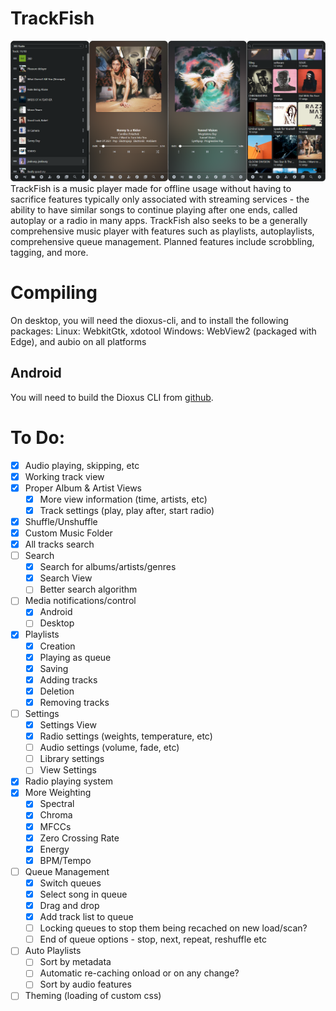 # TrackFish
![](https://raw.githubusercontent.com/rhaskia/trackfish/refs/heads/main/image.png)
TrackFish is a music player made for offline usage without having to sacrifice features typically only associated with streaming services - the ability to have similar songs to continue playing after one ends, called autoplay or a radio in many apps. TrackFish also seeks to be a generally comprehensive music player with features such as playlists, autoplaylists, comprehensive queue management. Planned features include scrobbling, tagging, and more. 

# Compiling
On desktop, you will need the dioxus-cli, and to install the following packages:
Linux: WebkitGtk, xdotool
Windows: WebView2 (packaged with Edge),
and aubio on all platforms

## Android
You will need to build the Dioxus CLI from [github](https://github.com/DioxusLabs/dioxus).

# To Do:
 - [x] Audio playing, skipping, etc
 - [x] Working track view
 - [x] Proper Album & Artist Views
    - [x] More view information (time, artists, etc)
    - [x] Track settings (play, play after, start radio)
 - [x] Shuffle/Unshuffle
 - [x] Custom Music Folder
 - [x] All tracks search
 - [ ] Search 
    - [x] Search for albums/artists/genres
    - [x] Search View
    - [ ] Better search algorithm
 - [ ] Media notifications/control
    - [x] Android
    - [ ] Desktop
 - [x] Playlists 
    - [x] Creation
    - [x] Playing as queue
    - [x] Saving
    - [x] Adding tracks
    - [x] Deletion
    - [x] Removing tracks
 - [ ] Settings
    - [x] Settings View
    - [x] Radio settings (weights, temperature, etc)
    - [ ] Audio settings (volume, fade, etc)
    - [ ] Library settings
    - [ ] View Settings
 - [x] Radio playing system
 - [x] More Weighting
    - [x] Spectral
    - [x] Chroma
    - [x] MFCCs
    - [x] Zero Crossing Rate
    - [x] Energy
    - [x] BPM/Tempo
 - [ ] Queue Management
    - [x] Switch queues
    - [x] Select song in queue
    - [x] Drag and drop
    - [x] Add track list to queue
    - [ ] Locking queues to stop them being recached on new load/scan?
    - [ ] End of queue options - stop, next, repeat, reshuffle etc
 - [ ] Auto Playlists
    - [ ] Sort by metadata
    - [ ] Automatic re-caching onload or on any change?
    - [ ] Sort by audio features
 - [ ] Theming (loading of custom css)

